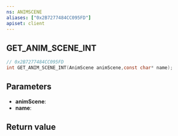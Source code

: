 ```yaml
---
ns: ANIMSCENE
aliases: ["0x2B7277484CC095FD"]
apiset: client
---
```

## GET_ANIM_SCENE_INT

```c
// 0x2B7277484CC095FD
int GET_ANIM_SCENE_INT(AnimScene animScene,const char* name);
```


## Parameters
* **animScene**:
* **name**:

## Return value